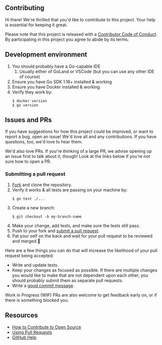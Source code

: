 ## Contributing

[fork]: /fork
[pr]: /compare
[code-of-conduct]: CODE_OF_CONDUCT.md

Hi there! We're thrilled that you'd like to contribute to this project. Your help is essential for keeping it great.

Please note that this project is released with a [Contributor Code of Conduct][code-of-conduct]. By participating in 
this project you agree to abide by its terms.

## Development environment

1. You should probably have a Go-capable IDE
   1. Usually either of GoLand or VSCode (but you can use any other IDE of course)
2. Ensure you have Go SDK 1.18+ installed & working
3. Ensure you have Docker installed & working
4. Verify they work by:
   ```shell
   $ docker version
   $ go version
   ```

## Issues and PRs

If you have suggestions for how this project could be improved, or want to report a bug, open an issue! We'd love all 
and any contributions. If you have questions, too, we'd love to hear them.

We'd also love PRs. If you're thinking of a large PR, we advise opening up an issue first to talk about it, though! Look
at the links below if you're not sure how to open a PR.

### Submitting a pull request

1. [Fork][fork] and clone the repository.
2. Verify it works & all tests are passing on your machine by:
   ```shell
   $ go test ./...
   ```
3. Create a new branch:
   ```shell
   $ git checkout -b my-branch-name
   ```
4. Make your change, add tests, and make sure the tests still pass.
5. Push to your fork and [submit a pull request][pr].
6. Pat your self on the back and wait for your pull request to be reviewed and merged 👏

Here are a few things you can do that will increase the likelihood of your pull request being accepted:

- Write and update tests.
- Keep your changes as focused as possible. If there are multiple changes you would like to make that are not dependent 
  upon each other, you should probably submit them as separate pull requests.
- Write a [good commit message](http://tbaggery.com/2008/04/19/a-note-about-git-commit-messages.html).

Work in Progress (WIP) PRs are also welcome to get feedback early on, or if there is something blocked you.

## Resources

- [How to Contribute to Open Source](https://opensource.guide/how-to-contribute/)
- [Using Pull Requests](https://help.github.com/articles/about-pull-requests/)
- [GitHub Help](https://help.github.com)
